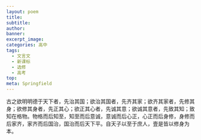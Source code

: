 ```yaml
---
layout: poem
title: 
subtitle: 
author: 
banner: 
excerpt_image: 
categories: 高中
tags:
  - 文言文
  - 新课标
  - 选修
  - 高考
top: 
meta: Springfield
---
```


古之欲明明德于天下者，先治其国；欲治其国者，先齐其家；欲齐其家者，先修其身；欲修其身者，先正其心；欲正其心者，先诚其意；欲诚其意者，先致其知；致知在格物。物格而后知至，知至而后意诚，意诚而后心正，心正而后身修，身修而后家齐，家齐而后国治，国治而后天下平。自天子以至于庶人，壹是皆以修身为本。